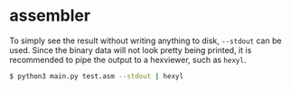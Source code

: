 # assembler

To simply see the result without writing anything to disk, `--stdout` can be used. 
Since the binary data will not look pretty being printed, it is recommended to pipe
the output to a hexviewer, such as `hexyl`.

```bash
$ python3 main.py test.asm --stdout | hexyl
```

